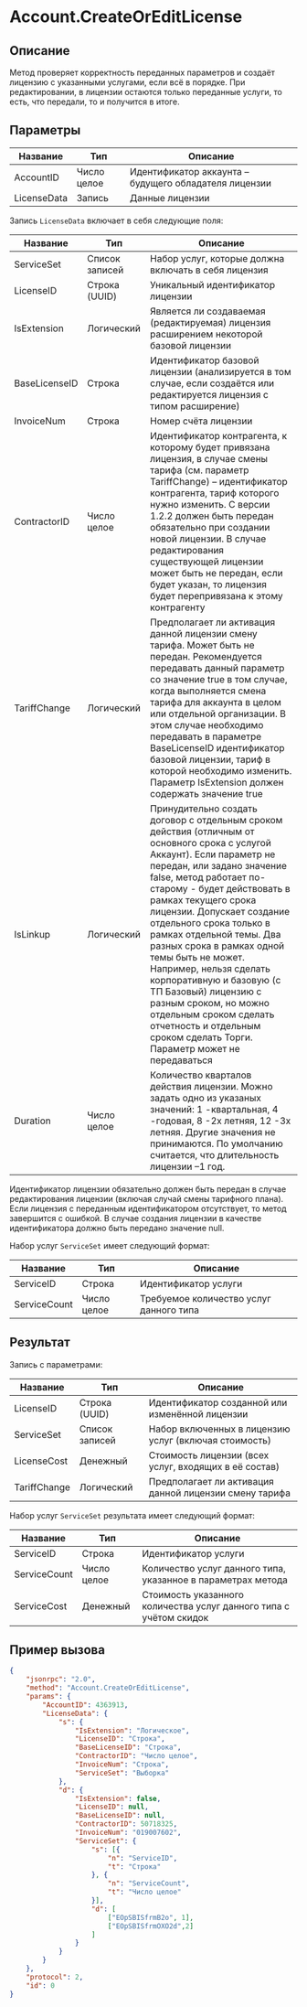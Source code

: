 # Account.CreateOrEditLicense

## Описание

Метод проверяет корректность переданных параметров и создаёт лицензию с указанными услугами, если всё в порядке. При редактировании, в лицензии остаются только переданные услуги, то есть, что передали, то и получится в итоге.

## Параметры

| Название    | Тип          | Описание |
|-------------|--------------|----------|
| AccountID  | Число целое | Идентификатор аккаунта – будущего обладателя лицензии |
| LicenseData| Запись      | Данные лицензии |

Запись `LicenseData` включает в себя следующие поля:

| Название     | Тип              | Описание |
|--------------|------------------|----------|
| ServiceSet  | Список записей  | Набор услуг, которые должна включать в себя лицензия |
| LicenseID   | Строка (UUID)   | Уникальный идентификатор лицензии |
| IsExtension | Логический      | Является ли создаваемая (редактируемая) лицензия расширением некоторой базовой лицензии |
| BaseLicenseID | Строка        | Идентификатор базовой лицензии (анализируется в том случае, если создаётся или редактируется лицензия с типом расширение) |
| InvoiceNum  | Строка          | Номер счёта лицензии |
| ContractorID| Число целое     | Идентификатор контрагента, к которому будет привязана лицензия, в случае смены тарифа (см. параметр TariffChange) – идентификатор контрагента, тариф которого нужно изменить. С версии 1.2.2 должен быть передан обязательно при создании новой лицензии. В случае редактирования существующей лицензии может быть не передан, если будет указан, то лицензия будет перепривязана к этому контрагенту |
| TariffChange| Логический     | Предполагает ли активация данной лицензии смену тарифа. Может быть не передан. Рекомендуется передавать данный параметр со значение true в том случае, когда выполняется смена тарифа для аккаунта в целом или отдельной организации. В этом случае необходимо передавать в параметре BaseLicenseID идентификатор базовой лицензии, тариф в которой необходимо изменить. Параметр IsExtension должен содержать значение true |
| IsLinkup    | Логический      | Принудительно создать договор с отдельным сроком действия (отличным от основного срока с услугой Аккаунт). Если параметр не передан, или задано значение false, метод работает по-старому - будет действовать в рамках текущего срока лицензии. Допускает создание отдельного срока только в рамках отдельной темы. Два разных срока в рамках одной темы быть не может. Например, нельзя сделать корпоративную и базовую (с ТП Базовый) лицензию с разным сроком, но можно отдельным сроком сделать отчетность и отдельным сроком сделать Торги. Параметр может не передаваться |
| Duration    | Число целое     | Количество кварталов действия лицензии. Можно задать одно из указаных значений: 1 -квартальная, 4 -годовая, 8 -2х летняя, 12 -3х летняя. Другие значения не принимаются. По умолчанию считается, что длительность лицензии –1 год. |

Идентификатор лицензии обязательно должен быть передан в случае редактирования лицензии (включая случай смены тарифного плана). Если лицензия с переданным идентификатором отсутствует, то метод завершится с ошибкой. В случае создания лицензии в качестве идентификатора должно быть передано значение null.

Набор услуг `ServiceSet` имеет следующий формат:

| Название     | Тип          | Описание |
|--------------|--------------|----------|
| ServiceID   | Строка      | Идентификатор услуги |
| ServiceCount| Число целое | Требуемое количество услуг данного типа |

## Результат

Запись с параметрами:

| Название     | Тип          | Описание |
|--------------|--------------|----------|
| LicenseID   | Строка (UUID)| Идентификатор созданной или изменённой лицензии |
| ServiceSet  | Список записей | Набор включенных в лицензию услуг (включая стоимость) |
| LicenseCost | Денежный    | Стоимость лицензии (всех услуг, входящих в её состав) |
| TariffChange| Логический  | Предполагает ли активация данной лицензии смену тарифа |

Набор услуг `ServiceSet` результата имеет следующий формат:

| Название     | Тип          | Описание |
|--------------|--------------|----------|
| ServiceID   | Строка      | Идентификатор услуги |
| ServiceCount| Число целое | Количество услуг данного типа, указанное в параметрах метода |
| ServiceCost | Денежный    | Стоимость указанного количества услуг данного типа с учётом скидок |

## Пример вызова

```json
{
    "jsonrpc": "2.0",
    "method": "Account.CreateOrEditLicense",
    "params": {
        "AccountID": 4363913,
        "LicenseData": { 
            "s": {
                "IsExtension": "Логическое",
                "LicenseID": "Строка",
                "BaseLicenseID": "Строка",
                "ContractorID": "Число целое",
                "InvoiceNum": "Строка",
                "ServiceSet": "Выборка"
            },
            "d": {
                "IsExtension": false,
                "LicenseID": null,
                "BaseLicenseID": null,
                "ContractorID": 50718325,
                "InvoiceNum": "019007602",
                "ServiceSet": {
                    "s": [{
                        "n": "ServiceID",
                        "t": "Строка"
                    }, {
                        "n": "ServiceCount",
                        "t": "Число целое"
                    }],
                    "d": [
                        ["EOpSBISfrmB2o", 1],
                        ["EOpSBISfrmOXO2d",2]
                    ]
                }
            }
        }
    },
    "protocol": 2,
    "id": 0
}